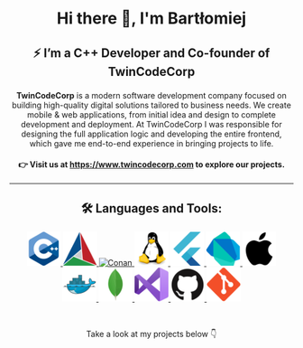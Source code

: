# <p align=center>Hi there 👋, I'm Bartłomiej</p>

## <p align=center>⚡ I’m a C++ Developer and Co-founder of TwinCodeCorp</p>
<p align=center><strong>TwinCodeCorp</strong> is a modern software development company focused on building high-quality digital solutions tailored to business needs. We create mobile & web applications, from initial idea and design to complete development and deployment.  
At TwinCodeCorp I was responsible for designing the full application logic and developing the entire frontend, which gave me end-to-end experience in bringing projects to life.</p>

#### <p align=center>👉 Visit us at https://www.twincodecorp.com to explore our projects.</p>

---

## <p align=center>🛠️ Languages and Tools:</p>

<p align="center">
<a href="https://isocpp.org/"> <img src="https://github.com/devicons/devicon/blob/master/icons/cplusplus/cplusplus-original.svg" alt="C++" width="60" height="60"/> </a>
<a href="https://cmake.org/"> <img src="https://github.com/devicons/devicon/blob/master/icons/cmake/cmake-original.svg" alt="CMake" width="60" height="60"/> </a>
<a href="https://conan.io/"> <img src="https://upload.wikimedia.org/wikipedia/commons/2/20/Conan_logo.png" alt="Conan" width="60" height="60"/> </a>
<a href="https://www.linux.org/"> <img src="https://github.com/devicons/devicon/blob/master/icons/linux/linux-original.svg" alt="Linux" width="60" height="60"/> </a>
<a href="https://flutter.dev/"> <img src="https://github.com/devicons/devicon/blob/master/icons/flutter/flutter-original.svg" alt="Flutter" width="60" height="60"/> </a>
<a href="https://dart.dev/"> <img src="https://github.com/devicons/devicon/blob/master/icons/dart/dart-original.svg" alt="Dart" width="60" height="60"/> </a>
<a href="https://developer.apple.com/ios/"> <img src="https://github.com/devicons/devicon/blob/master/icons/apple/apple-original.svg" alt="iOS" width="60" height="60"/> </a>
<a href="https://www.docker.com/"> <img src="https://github.com/devicons/devicon/blob/master/icons/docker/docker-original.svg" alt="Docker" width="60" height="60"/> </a>
<a href="https://www.mongodb.com/"> <img src="https://github.com/devicons/devicon/blob/master/icons/mongodb/mongodb-original.svg" alt="MongoDB" width="60" height="60"/> </a>
<a href="https://visualstudio.microsoft.com/"> <img src="https://github.com/devicons/devicon/blob/master/icons/visualstudio/visualstudio-original.svg" alt="Visual Studio" width="60" height="60"/> </a>
<a href="https://github.com/"> <img src="https://github.com/devicons/devicon/blob/master/icons/github/github-original.svg" alt="GitHub" width="60" height="60"/> </a>
<a href="https://git-scm.com/"> <img src="https://github.com/devicons/devicon/blob/master/icons/git/git-original.svg" alt="Git" width="60" height="60"/> </a>
</p>
<br>  

<p align=center>Take a look at my projects below 👇</p>

